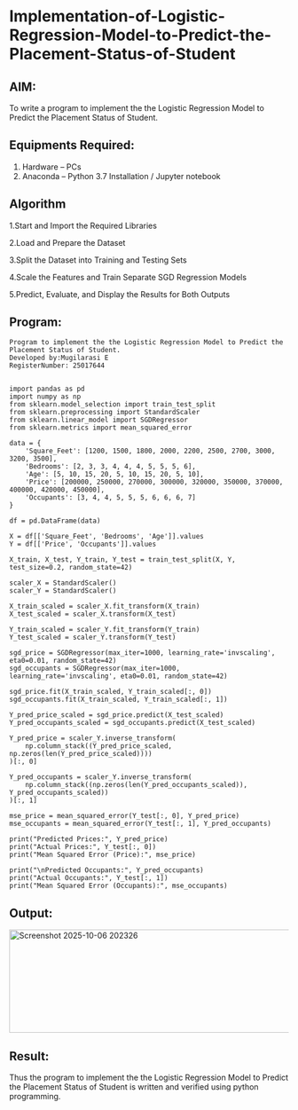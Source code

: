 # Implementation-of-Logistic-Regression-Model-to-Predict-the-Placement-Status-of-Student

## AIM:
To write a program to implement the the Logistic Regression Model to Predict the Placement Status of Student.

## Equipments Required:
1. Hardware – PCs
2. Anaconda – Python 3.7 Installation / Jupyter notebook

## Algorithm
1.Start and Import the Required Libraries

2.Load and Prepare the Dataset

3.Split the Dataset into Training and Testing Sets

4.Scale the Features and Train Separate SGD Regression Models

5.Predict, Evaluate, and Display the Results for Both Outputs 

## Program:
```
Program to implement the the Logistic Regression Model to Predict the Placement Status of Student.
Developed by:Mugilarasi E 
RegisterNumber: 25017644 


import pandas as pd
import numpy as np
from sklearn.model_selection import train_test_split
from sklearn.preprocessing import StandardScaler
from sklearn.linear_model import SGDRegressor
from sklearn.metrics import mean_squared_error

data = {
    'Square_Feet': [1200, 1500, 1800, 2000, 2200, 2500, 2700, 3000, 3200, 3500],
    'Bedrooms': [2, 3, 3, 4, 4, 4, 5, 5, 5, 6],
    'Age': [5, 10, 15, 20, 5, 10, 15, 20, 5, 10],
    'Price': [200000, 250000, 270000, 300000, 320000, 350000, 370000, 400000, 420000, 450000],
    'Occupants': [3, 4, 4, 5, 5, 5, 6, 6, 6, 7]
}

df = pd.DataFrame(data)

X = df[['Square_Feet', 'Bedrooms', 'Age']].values
Y = df[['Price', 'Occupants']].values  

X_train, X_test, Y_train, Y_test = train_test_split(X, Y, test_size=0.2, random_state=42)

scaler_X = StandardScaler()
scaler_Y = StandardScaler()

X_train_scaled = scaler_X.fit_transform(X_train)
X_test_scaled = scaler_X.transform(X_test)

Y_train_scaled = scaler_Y.fit_transform(Y_train)
Y_test_scaled = scaler_Y.transform(Y_test)

sgd_price = SGDRegressor(max_iter=1000, learning_rate='invscaling', eta0=0.01, random_state=42)
sgd_occupants = SGDRegressor(max_iter=1000, learning_rate='invscaling', eta0=0.01, random_state=42)

sgd_price.fit(X_train_scaled, Y_train_scaled[:, 0])
sgd_occupants.fit(X_train_scaled, Y_train_scaled[:, 1])

Y_pred_price_scaled = sgd_price.predict(X_test_scaled)
Y_pred_occupants_scaled = sgd_occupants.predict(X_test_scaled)

Y_pred_price = scaler_Y.inverse_transform(
    np.column_stack((Y_pred_price_scaled, np.zeros(len(Y_pred_price_scaled))))
)[:, 0]

Y_pred_occupants = scaler_Y.inverse_transform(
    np.column_stack((np.zeros(len(Y_pred_occupants_scaled)), Y_pred_occupants_scaled))
)[:, 1]

mse_price = mean_squared_error(Y_test[:, 0], Y_pred_price)
mse_occupants = mean_squared_error(Y_test[:, 1], Y_pred_occupants)

print("Predicted Prices:", Y_pred_price)
print("Actual Prices:", Y_test[:, 0])
print("Mean Squared Error (Price):", mse_price)

print("\nPredicted Occupants:", Y_pred_occupants)
print("Actual Occupants:", Y_test[:, 1])
print("Mean Squared Error (Occupants):", mse_occupants)

```

## Output:
<img width="576" height="186" alt="Screenshot 2025-10-06 202326" src="https://github.com/user-attachments/assets/c9533c45-4a59-4a9b-89d0-4c4b3f5198c9" />



## Result:
Thus the program to implement the the Logistic Regression Model to Predict the Placement Status of Student is written and verified using python programming.
